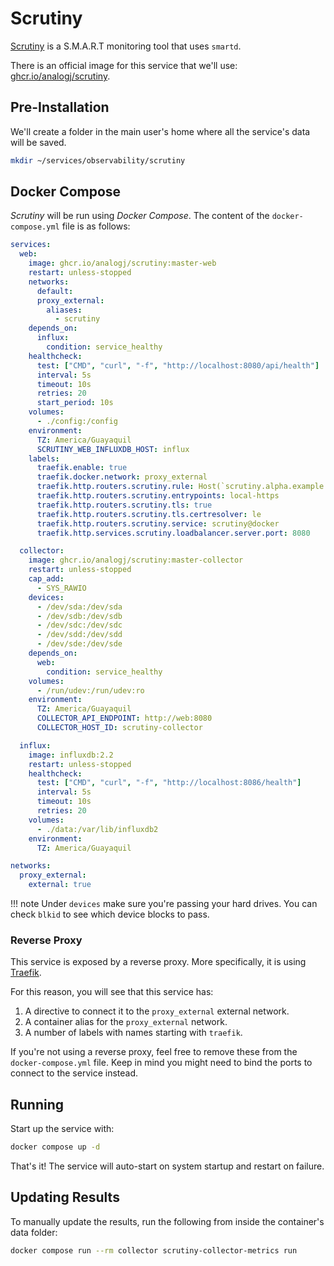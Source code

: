 # Scrutiny

[Scrutiny](https://github.com/AnalogJ/scrutiny) is a S.M.A.R.T monitoring tool that uses `smartd`.

There is an official image for this service that we'll use: [ghcr.io/analogj/scrutiny](https://github.com/AnalogJ/scrutiny).

## Pre-Installation

We'll create a folder in the main user's home where all the service's data will be saved.

```bash
mkdir ~/services/observability/scrutiny
```

## Docker Compose

*Scrutiny* will be run using *Docker Compose*. The content of the `docker-compose.yml` file is as follows:

```yaml
services:
  web:
    image: ghcr.io/analogj/scrutiny:master-web
    restart: unless-stopped
    networks:
      default:
      proxy_external:
        aliases:
          - scrutiny
    depends_on:
      influx:
        condition: service_healthy
    healthcheck:
      test: ["CMD", "curl", "-f", "http://localhost:8080/api/health"]
      interval: 5s
      timeout: 10s
      retries: 20
      start_period: 10s
    volumes:
      - ./config:/config
    environment:
      TZ: America/Guayaquil
      SCRUTINY_WEB_INFLUXDB_HOST: influx
    labels:
      traefik.enable: true
      traefik.docker.network: proxy_external
      traefik.http.routers.scrutiny.rule: Host(`scrutiny.alpha.example.com`) || Host(`scrutiny.alpha.home.example.com`)
      traefik.http.routers.scrutiny.entrypoints: local-https
      traefik.http.routers.scrutiny.tls: true
      traefik.http.routers.scrutiny.tls.certresolver: le
      traefik.http.routers.scrutiny.service: scrutiny@docker
      traefik.http.services.scrutiny.loadbalancer.server.port: 8080

  collector:
    image: ghcr.io/analogj/scrutiny:master-collector
    restart: unless-stopped
    cap_add:
      - SYS_RAWIO
    devices:
      - /dev/sda:/dev/sda
      - /dev/sdb:/dev/sdb
      - /dev/sdc:/dev/sdc
      - /dev/sdd:/dev/sdd
      - /dev/sde:/dev/sde
    depends_on:
      web:
        condition: service_healthy
    volumes:
      - /run/udev:/run/udev:ro
    environment:
      TZ: America/Guayaquil
      COLLECTOR_API_ENDPOINT: http://web:8080
      COLLECTOR_HOST_ID: scrutiny-collector

  influx:
    image: influxdb:2.2
    restart: unless-stopped
    healthcheck:
      test: ["CMD", "curl", "-f", "http://localhost:8086/health"]
      interval: 5s
      timeout: 10s
      retries: 20
    volumes:
      - ./data:/var/lib/influxdb2
    environment:
      TZ: America/Guayaquil

networks:
  proxy_external:
    external: true
```

!!! note
    Under `devices` make sure you're passing your hard drives. You can check `blkid` to see which device blocks to pass.

### Reverse Proxy

This service is exposed by a reverse proxy. More specifically, it is using [Traefik](../networking/traefik.md).

For this reason, you will see that this service has:

1. A directive to connect it to the `proxy_external` external network.
2. A container alias for the `proxy_external` network.
3. A number of labels with names starting with `traefik`.

If you're not using a reverse proxy, feel free to remove these from the `docker-compose.yml` file.
Keep in mind you might need to bind the ports to connect to the service instead.

## Running

Start up the service with:

```bash
docker compose up -d
```

That's it! The service will auto-start on system startup and restart on failure.

## Updating Results

To manually update the results, run the following from inside the container's data folder:

```bash
docker compose run --rm collector scrutiny-collector-metrics run
```
